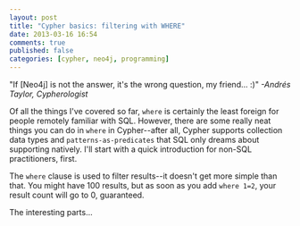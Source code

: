 ```yaml
---
layout: post
title: "Cypher basics: filtering with WHERE"
date: 2013-03-16 16:54
comments: true
published: false
categories: [cypher, neo4j, programming]
---
```

"If [Neo4j] is not the answer, it's the wrong question, my friend... :)" *-Andrés Taylor, Cypherologist*

Of all the things I've covered so far, `where` is certainly the least foreign for people remotely familiar with SQL. However, there are some really neat things you can do in `where` in Cypher--after all, Cypher supports collection data types and `patterns-as-predicates` that SQL only dreams about supporting natively. I'll start with a quick introduction for non-SQL practitioners, first.

The `where` clause is used to filter results--it doesn't get more simple than that. You might have 100 results, but as soon as you add `where 1=2`, your result count will go to 0, guaranteed.

The interesting parts...
